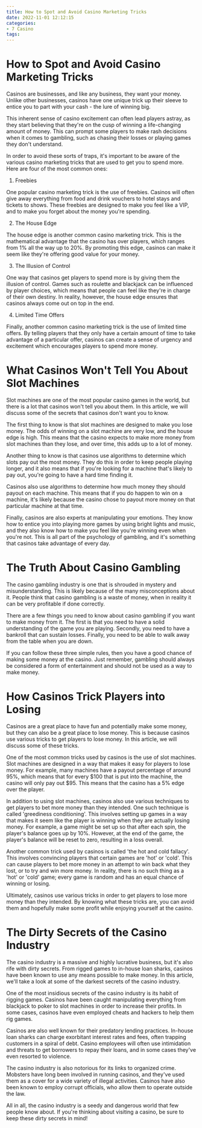 ```yaml
---
title: How to Spot and Avoid Casino Marketing Tricks
date: 2022-11-01 12:12:15
categories:
- 7 Casino
tags:
---
```



#  How to Spot and Avoid Casino Marketing Tricks

Casinos are businesses, and like any business, they want your money. Unlike other businesses, casinos have one unique trick up their sleeve to entice you to part with your cash - the lure of winning big.

This inherent sense of casino excitement can often lead players astray, as they start believing that they're on the cusp of winning a life-changing amount of money. This can prompt some players to make rash decisions when it comes to gambling, such as chasing their losses or playing games they don't understand.

In order to avoid these sorts of traps, it's important to be aware of the various casino marketing tricks that are used to get you to spend more. Here are four of the most common ones:

1) Freebies

One popular casino marketing trick is the use of freebies. Casinos will often give away everything from food and drink vouchers to hotel stays and tickets to shows. These freebies are designed to make you feel like a VIP, and to make you forget about the money you're spending.

2) The House Edge

The house edge is another common casino marketing trick. This is the mathematical advantage that the casino has over players, which ranges from 1% all the way up to 20%. By promoting this edge, casinos can make it seem like they're offering good value for your money.

3) The Illusion of Control

One way that casinos get players to spend more is by giving them the illusion of control. Games such as roulette and blackjack can be influenced by player choices, which means that people can feel like they're in charge of their own destiny. In reality, however, the house edge ensures that casinos always come out on top in the end.

4) Limited Time Offers

Finally, another common casino marketing trick is the use of limited time offers. By telling players that they only have a certain amount of time to take advantage of a particular offer, casinos can create a sense of urgency and excitement which encourages players to spend more money.

#  What Casinos Won't Tell You About Slot Machines

Slot machines are one of the most popular casino games in the world, but there is a lot that casinos won't tell you about them. In this article, we will discuss some of the secrets that casinos don't want you to know.

The first thing to know is that slot machines are designed to make you lose money. The odds of winning on a slot machine are very low, and the house edge is high. This means that the casino expects to make more money from slot machines than they lose, and over time, this adds up to a lot of money.

Another thing to know is that casinos use algorithms to determine which slots pay out the most money. They do this in order to keep people playing longer, and it also means that if you're looking for a machine that's likely to pay out, you're going to have a hard time finding it.

Casinos also use algorithms to determine how much money they should payout on each machine. This means that if you do happen to win on a machine, it's likely because the casino chose to payout more money on that particular machine at that time.

Finally, casinos are also experts at manipulating your emotions. They know how to entice you into playing more games by using bright lights and music, and they also know how to make you feel like you're winning even when you're not. This is all part of the psychology of gambling, and it's something that casinos take advantage of every day.

#  The Truth About Casino Gambling

The casino gambling industry is one that is shrouded in mystery and misunderstanding. This is likely because of the many misconceptions about it. People think that casino gambling is a waste of money, when in reality it can be very profitable if done correctly.

There are a few things you need to know about casino gambling if you want to make money from it. The first is that you need to have a solid understanding of the game you are playing. Secondly, you need to have a bankroll that can sustain losses. Finally, you need to be able to walk away from the table when you are down.

If you can follow these three simple rules, then you have a good chance of making some money at the casino. Just remember, gambling should always be considered a form of entertainment and should not be used as a way to make money.

#  How Casinos Trick Players into Losing

Casinos are a great place to have fun and potentially make some money, but they can also be a great place to lose money. This is because casinos use various tricks to get players to lose money. In this article, we will discuss some of these tricks.

One of the most common tricks used by casinos is the use of slot machines. Slot machines are designed in a way that makes it easy for players to lose money. For example, many machines have a payout percentage of around 95%, which means that for every $100 that is put into the machine, the casino will only pay out $95. This means that the casino has a 5% edge over the player.

In addition to using slot machines, casinos also use various techniques to get players to bet more money than they intended. One such technique is called 'greediness conditioning'. This involves setting up games in a way that makes it seem like the player is winning when they are actually losing money. For example, a game might be set up so that after each spin, the player's balance goes up by 10%. However, at the end of the game, the player's balance will be reset to zero, resulting in a loss overall.

Another common trick used by casinos is called 'the hot and cold fallacy'. This involves convincing players that certain games are 'hot' or 'cold'. This can cause players to bet more money in an attempt to win back what they lost, or to try and win more money. In reality, there is no such thing as a 'hot' or 'cold' game; every game is random and has an equal chance of winning or losing.

Ultimately, casinos use various tricks in order to get players to lose more money than they intended. By knowing what these tricks are, you can avoid them and hopefully make some profit while enjoying yourself at the casino.

#  The Dirty Secrets of the Casino Industry

The casino industry is a massive and highly lucrative business, but it's also rife with dirty secrets. From rigged games to in-house loan sharks, casinos have been known to use any means possible to make money. In this article, we'll take a look at some of the darkest secrets of the casino industry.

One of the most insidious secrets of the casino industry is its habit of rigging games. Casinos have been caught manipulating everything from blackjack to poker to slot machines in order to increase their profits. In some cases, casinos have even employed cheats and hackers to help them rig games.

Casinos are also well known for their predatory lending practices. In-house loan sharks can charge exorbitant interest rates and fees, often trapping customers in a spiral of debt. Casino employees will often use intimidation and threats to get borrowers to repay their loans, and in some cases they've even resorted to violence.

The casino industry is also notorious for its links to organized crime. Mobsters have long been involved in running casinos, and they've used them as a cover for a wide variety of illegal activities. Casinos have also been known to employ corrupt officials, who allow them to operate outside the law.

All in all, the casino industry is a seedy and dangerous world that few people know about. If you're thinking about visiting a casino, be sure to keep these dirty secrets in mind!